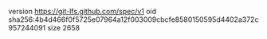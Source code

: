 version https://git-lfs.github.com/spec/v1
oid sha256:4b4d466f0f5725e07964a12f003009cbcfe8580150595d4402a372c957244091
size 2658
